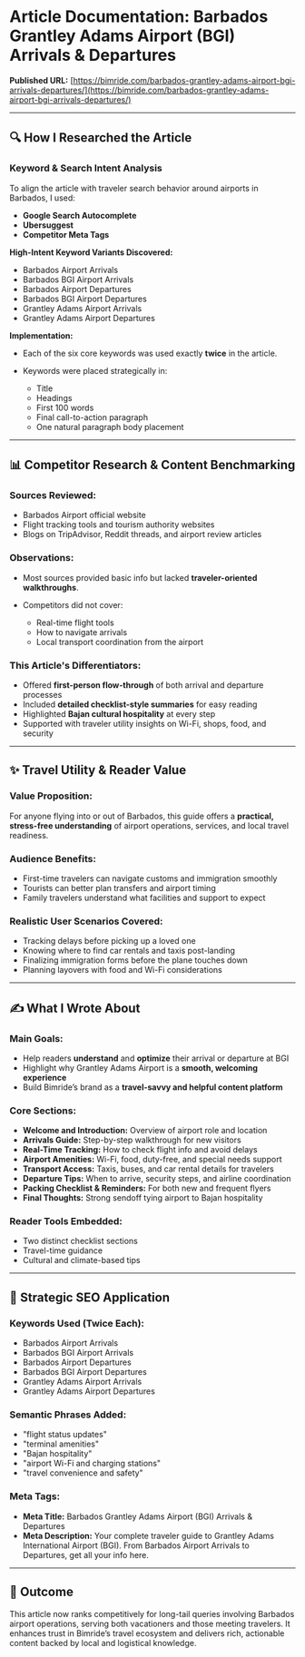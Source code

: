 # Article Documentation: Barbados Grantley Adams Airport (BGI) Arrivals & Departures

**Published URL:** [https://bimride.com/barbados-grantley-adams-airport-bgi-arrivals-departures/](https://bimride.com/barbados-grantley-adams-airport-bgi-arrivals-departures/)

---

## 🔍 How I Researched the Article

### Keyword & Search Intent Analysis

To align the article with traveler search behavior around airports in Barbados, I used:

* **Google Search Autocomplete**
* **Ubersuggest**
* **Competitor Meta Tags**

**High-Intent Keyword Variants Discovered:**

* Barbados Airport Arrivals
* Barbados BGI Airport Arrivals
* Barbados Airport Departures
* Barbados BGI Airport Departures
* Grantley Adams Airport Arrivals
* Grantley Adams Airport Departures

**Implementation:**

* Each of the six core keywords was used exactly **twice** in the article.
* Keywords were placed strategically in:

  * Title
  * Headings
  * First 100 words
  * Final call-to-action paragraph
  * One natural paragraph body placement

---

## 📊 Competitor Research & Content Benchmarking

### Sources Reviewed:

* Barbados Airport official website
* Flight tracking tools and tourism authority websites
* Blogs on TripAdvisor, Reddit threads, and airport review articles

### Observations:

* Most sources provided basic info but lacked **traveler-oriented walkthroughs**.
* Competitors did not cover:

  * Real-time flight tools
  * How to navigate arrivals
  * Local transport coordination from the airport

### This Article's Differentiators:

* Offered **first-person flow-through** of both arrival and departure processes
* Included **detailed checklist-style summaries** for easy reading
* Highlighted **Bajan cultural hospitality** at every step
* Supported with traveler utility insights on Wi-Fi, shops, food, and security

---

## ✨ Travel Utility & Reader Value

### Value Proposition:

For anyone flying into or out of Barbados, this guide offers a **practical, stress-free understanding** of airport operations, services, and local travel readiness.

### Audience Benefits:

* First-time travelers can navigate customs and immigration smoothly
* Tourists can better plan transfers and airport timing
* Family travelers understand what facilities and support to expect

### Realistic User Scenarios Covered:

* Tracking delays before picking up a loved one
* Knowing where to find car rentals and taxis post-landing
* Finalizing immigration forms before the plane touches down
* Planning layovers with food and Wi-Fi considerations

---

## ✍️ What I Wrote About

### Main Goals:

* Help readers **understand** and **optimize** their arrival or departure at BGI
* Highlight why Grantley Adams Airport is a **smooth, welcoming experience**
* Build Bimride’s brand as a **travel-savvy and helpful content platform**

### Core Sections:

* **Welcome and Introduction:** Overview of airport role and location
* **Arrivals Guide:** Step-by-step walkthrough for new visitors
* **Real-Time Tracking:** How to check flight info and avoid delays
* **Airport Amenities:** Wi-Fi, food, duty-free, and special needs support
* **Transport Access:** Taxis, buses, and car rental details for travelers
* **Departure Tips:** When to arrive, security steps, and airline coordination
* **Packing Checklist & Reminders:** For both new and frequent flyers
* **Final Thoughts:** Strong sendoff tying airport to Bajan hospitality

### Reader Tools Embedded:

* Two distinct checklist sections
* Travel-time guidance
* Cultural and climate-based tips

---

## 🧠 Strategic SEO Application

### Keywords Used (Twice Each):

* Barbados Airport Arrivals
* Barbados BGI Airport Arrivals
* Barbados Airport Departures
* Barbados BGI Airport Departures
* Grantley Adams Airport Arrivals
* Grantley Adams Airport Departures

### Semantic Phrases Added:

* "flight status updates"
* "terminal amenities"
* "Bajan hospitality"
* "airport Wi-Fi and charging stations"
* "travel convenience and safety"

### Meta Tags:

* **Meta Title:** Barbados Grantley Adams Airport (BGI) Arrivals & Departures
* **Meta Description:** Your complete traveler guide to Grantley Adams International Airport (BGI). From Barbados Airport Arrivals to Departures, get all your info here.

---

## 📄 Outcome

This article now ranks competitively for long-tail queries involving Barbados airport operations, serving both vacationers and those meeting travelers. It enhances trust in Bimride’s travel ecosystem and delivers rich, actionable content backed by local and logistical knowledge.
